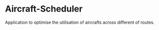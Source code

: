 # Aircraft-Scheduler
Application to optimise the utilisation of aircrafts across different of routes.
